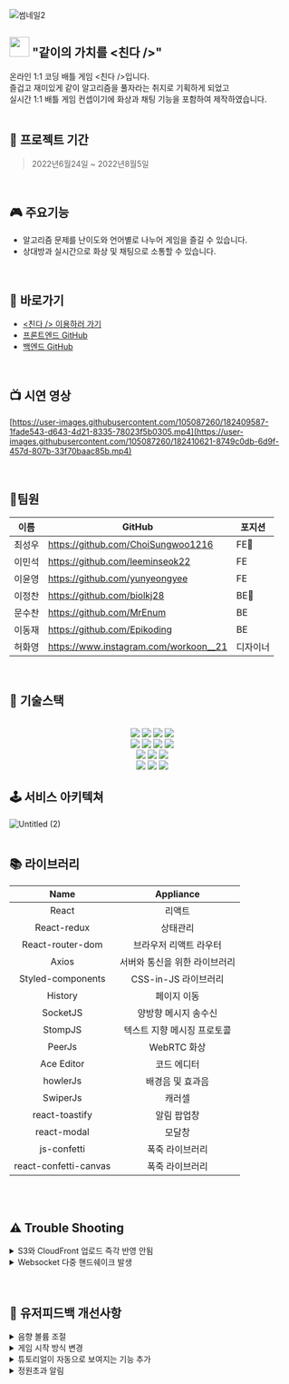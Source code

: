 ![썸네일2](https://user-images.githubusercontent.com/105087260/182070652-d0fd7d0e-5e6b-428a-8447-de94e6957891.png)



 ##   <img src="https://user-images.githubusercontent.com/105087260/181887948-75a5a55b-7270-4154-a10e-72b09af0bc3f.png" width="35px"> "같이의 가치를 <친다 />"
 온라인 1:1 코딩 배틀 게임 <친다 />입니다.
 </br>
 즐겁고 재미있게 같이 알고리즘을 풀자라는 취지로 기획하게 되었고 
 </br>
 실시간 1:1 배틀 게임 컨셉이기에 화상과 채팅 기능을 포함하여 제작하였습니다.
<br />
<br />

## 📅 프로젝트 기간

> 2022년6월24일 ~ 2022년8월5일

<br />


## 🎮 주요기능
-  알고리즘 문제를 난이도와 언어별로 나누어 게임을 즐길 수 있습니다.
-  상대방과 실시간으로 화상 및 채팅으로 소통할 수 있습니다.

<br />

## 🔗 바로가기
- [<친다 /> 이용하러 가기](chinda.live)
- [프론트엔드 GitHub](https://github.com/ChoiSungwoo1216/Chin_da_FE)
- [백엔드 GitHub](https://github.com/biolkj28/AlgorithmGameProject-BE)

<br />

## 📺 시연 영상

[https://user-images.githubusercontent.com/105087260/182409587-1fade543-d643-4d21-8335-78023f5b0305.mp4](https://user-images.githubusercontent.com/105087260/182410621-8749c0db-6d9f-457d-807b-33f70baac85b.mp4)


<br />




##  👥팀원

| 이름     | GitHub                             | 포지션  |
| -------- | ---------------------------------- | --------- |
| 최성우   | https://github.com/ChoiSungwoo1216    | FE🔰 |
| 이민석   | https://github.com/leeminseok22     | FE |
| 이윤영   | https://github.com/yunyeongyee     | FE |
| 이정찬   | https://github.com/biolkj28       | BE🔰     |
| 문수찬   | https://github.com/MrEnum  | BE     |
| 이동재   | https://github.com/Epikoding  | BE     |
| 허화영  | https://www.instagram.com/workoon__21   | 디자이너  |


<br />

## 🔧 기술스택
 <br>
<div align=center>

  <img src="https://img.shields.io/badge/React-60d3f3?style=for-the-badge&logo=react&logoColor=black">
 <img src="https://img.shields.io/badge/styled-c260af?style=for-the-badge&logo=styledcomponents&logoColor=black">
  <img src="https://img.shields.io/badge/Redux-7247b5?style=for-the-badge&logo=redux&logoColor=white"> 
  <img src="https://img.shields.io/badge/Axios-5B0BB5?style=for-the-badge&logo=Axios&logoColor=white">
  
  <br>

  <img src="https://img.shields.io/badge/webrtc-333333?style=for-the-badge&logo=webrtc&logoColor=white">
<img src="https://img.shields.io/badge/SockJs-02B78F?style=for-the-badge&logo=SockJs&logoColor=white">
<img src="https://img.shields.io/badge/Stomp-4A86CF?style=for-the-badge&logo=Stomp&logoColor=white">
   <img src="https://img.shields.io/badge/PeerJS-569A31?style=for-the-badge&logo=Peer S3s3&logoColor=white">
  <br>

 
  <img src="https://img.shields.io/badge/AWS%20S3-232F3E?style=for-the-badge&logo=AmazonAWS&logoColor=FF9A00"/>
  <img src="https://img.shields.io/badge/AWS%20CloudFront-232F3E?style=for-the-badge&logo=AmazonAWS&logoColor=FF9A00"/>
  <img src="https://img.shields.io/badge/AWS%20Route%2053-232F3E?style=for-the-badge&logo=AmazonAWS&logoColor=FF9A00"/>
 
  <br>
  <img src="https://img.shields.io/badge/Visual%20Studio%20Code-0078d7.svg?style=for-the-badge&logo=visual-studio-code&logoColor=white">
  <img src="https://img.shields.io/badge/git-%23F05033.svg?style=for-the-badge&logo=git&logoColor=white">
  <img src="https://img.shields.io/badge/github-%23121011.svg?style=for-the-badge&logo=github&logoColor=white">
</div>
  

## 🕹 서비스 아키텍쳐  
![Untitled (2)](https://user-images.githubusercontent.com/105087260/182111620-31933be1-5cd6-4cc5-a9cf-2438c2fabc6c.png)
<br />
<br>

## 📚 라이브러리
|Name|Appliance|
|:---:|:---:|
|React|리액트|
|React-redux|상태관리|
|React-router-dom|브라우저 리액트 라우터|
|Axios|서버와 통신을 위한 라이브러리|
|Styled-components|CSS-in-JS 라이브러리|
|History|페이지 이동|
|SocketJS|양방향 메시지 송수신|
|StompJS|텍스트 지향 메시징 프로토콜|
|PeerJs|WebRTC 화상|
|Ace Editor|코드 에디터|
|howlerJs|배경음 및 효과음|
|SwiperJs|캐러셀|
|react-toastify|알림 팝업창|
|react-modal|모달창|
|js-confetti|폭죽 라이브러리|
|react-confetti-canvas|폭죽 라이브러리|

<br />
<br />

## ⚠️ Trouble Shooting

<details>
<summary> S3와 CloudFront 업로드 즉각 반영 안됨</summary>
<div markdown="1">
<br>
  * 문제
  <pre> S3 버킷의 내용을 변경했다고 하였지만 사이트에 반영이 되지 않는 이슈</pre>
 * 가설
    - 1. build과정에서 내용 누락 (압축하는 과정에서 정보 누락 가능성).
    - 2. S3 자체적으로 반영이 안되는 경우.
    - 3. CloudFront의 작동 방식의 문제.
 
   * 과정
    - 1. build과정에서 변하지 않는 `index.html`에 내용을 추가해보고 안의 내용물을 변경하고 배포해보았으나, build된 파일을 확인하니 문제가 없었지만, 반영이 되지 않았음.
    - 2. S3에 CloudFront를 연결하지 않고, 내용물은 변경하고 확인해 본 결과, 변경된 내용이 즉각 반응 됨.
 
   *  해결 
  CloudFront의 작동 방식에 대해서 찾아보니 S3에서 파일을 받아올 때 저장된 캐시가 24시간 유지되는 것을 확인하고 이를 무효화( Invalidations) 작업을 실행해 캐시를 삭제.
</div>
</details>

<details>
<summary> Websocket 다중 핸드쉐이크 발생 </summary>
<div markdown="1">
<br>
  * 문제
  <pre> Websocket 다중 핸드쉐이크 발생 </pre>
 * 가설
    - 1. build과정에서 내용 누락 (압축하는 과정에서 정보 누락 가능성).
    - 2. S3 자체적으로 반영이 안되는 경우.
    - 3. CloudFront의 작동 방식의 문제.
 
   * 과정
    - 1. build과정에서 변하지 않는 `index.html`에 내용을 추가해보고 안의 내용물을 변경하고 배포해보았으나, build된 파일을 확인하니 문제가 없었지만, 반영이 되지 않았음.
    - 2. S3에 CloudFront를 연결하지 않고, 내용물은 변경하고 확인해 본 결과, 변경된 내용이 즉각 반응 됨.
 
   *  해결 
  CloudFront의 작동 방식에 대해서 찾아보니 S3에서 파일을 받아올 때 저장된 캐시가 24시간 유지되는 것을 확인하고 이를 무효화( Invalidations) 작업을 실행해 캐시를 삭제.
</div>
</details>

<br />
<br />

## 🙆‍ 유저피드백 개선사항

<details>
  <summary>음향 볼륨 조절</summary>
  
  * 피드백
  <pre> 볼륨 조절이 필요할 것 같다.<br>
 볼륨이 너무 크다.</pre>
  * 기능 개선
    - 배경음 및 효과음 볼륨을 on/off가 아닌 5단계로 볼륨 단계를 나누어 조절 가능하게 변경

</details>

<details>
  <summary>게임 시작 방식 변경</summary>
  
  * 피드백
  <pre>  게임 시작을 명확하게 알 수 없어 시작버튼이 조금 더 분명하게 나타났으면 좋겠다.<br> 
  .<br> 
   상대가 시작을 했는지 모르겠다는 다수의 의견</pre>
 
  * 기능 개선
    - 양쪽 사용자가 ready메세지를 받으면 바로 게임을 시작하는 기존의 방식에서 양쪽이 ready를 누르면 상대의 ready가 보여 가시성을 높였고 방장에게 게임을 시작할 수 있는 버튼을 추가
</details>

<details>
  <summary>튜토리얼이 자동으로 보여지는 기능 추가</summary>
  
  * 피드백
  <pre>  뒤로 가기 버튼이나 따로 설명이 없어서 뒤로 갈 때 사용하기가 어렵다.<br> 
 이것저것 눌러보다가 언어 누르니까 뒤로 가게 되었다며 서비스에 대한 이해 부족으로 이탈율을 줄이기 위한 개선 필요</pre>
 
  * 기능 개선
    - 최초 사용자에게 튜토리얼이 자동으로 보여지는 기능 추가
</details>

<details>
  <summary>정원초과 알림</summary>
  
  * 피드백
  <pre>  인원이 찬 방에 입장이 가능하다며 개선 요청</pre>
 
  * 기능 개선
    - 정원초과 알림 기능 추가
 
 
</details>


